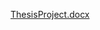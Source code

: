 [ThesisProject.docx](https://github.com/hasenekoglu/ThesisProject_/files/13904185/ThesisProject.docx)
